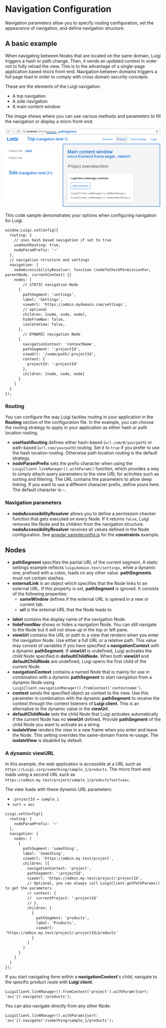 # Navigation Configuration

Navigation parameters allow you to specify routing configuration, set the appearance of navigation, and define navigation structure.

## A basic example

When navigating between Nodes that are located on the same domain, Luigi triggers a hash or path change. Then, it sends an updated context in order not to fully reload the view. This is to the advantage of a single-page application based micro front-end. Navigation between domains triggers a full page load in order to comply with cross domain security concepts.

These are the elements of the Luigi navigation:

- A top navigation
- A side navigation
- A main content window

The image shows where you can use various methods and parameters to fill the navigation or display a micro front-end.

![Navigation layout](assets/navigation-structure.png)

This code sample demonstrates your options when configuring navigation for Luigi.

```
window.Luigi.setConfig({
  routing: {
    // uses hash based navigation if set to true
    useHashRouting: true,
    nodeParamPrefix: '~'
  },
  // navigation structure and settings
  navigation: {
    nodeAccessibilityResolver: function (nodeToCheckPermissionFor, parentNode, currentContext) {}
    nodes: [
        // STATIC navigation Node
      {
        pathSegment: 'settings',
        label: 'Settings',
        viewUrl: 'https://admin.mydomain.com/settings',
        // optional
        children: [node, node, node],
        hideFromNav: false,
        isolateView: false,
      },
        // DYNAMIC navigation Node
      {
        navigationContext: 'contextName',
        pathSegment: ':projectId',
        viewUrl: '/some/path/:projectId',
        context: {
          projectId: ':projectId'
        },
        children: [node, node, node]
      }
    ]
  }
});
```

### Routing

You can configure the way Luigi tackles routing in your application in the **Routing** section of the configuration file. In the example, you can choose the routing strategy to apply in your application as either hash or path location routing.

- **useHashRouting** defines either hash-based (`url.com/#/yourpath`) or path-based (`url.com/yourpath`) routing. Set it to `true` if you prefer to use the hash location routing. Otherwise path location routing is the default strategy.
- **nodeParamPrefix** sets the prefix character when using the `LuigiClient.linkManager().withParam()` function, which provides a way to simply attach query parameters to the view URL for activities such as sorting and filtering. The URL contains the parameters to allow deep linking. If you want to use a different character prefix, define yours here. The default character is `~`.

### Navigation parameters

- **nodeAccessibilityResolver** allows you to define a permission checker function that gets executed on every Node. If it returns `false`, Luigi removes the Node and its children from the navigation structure.
  **nodeAccessibilityResolver** receives all values defined in the Node configuration. See [angular sampleconfig.js](../core/examples/luigi-sample-angular/src/assets/extendedConfiguration.js) for the **constraints** example.

## Nodes

- **pathSegment** specifies the partial URL of the current segment. A static settings example reflects `luigidomain.test/settings`, while a dynamic one, prefixed with a colon, loads on any other value. **pathSegments** must not contain slashes.
- **externalLink** is an object which specifies that the Node links to an external URL. If this property is set, **pathSegment** is ignored. It consists of the following properties:
  - **sameWindow** defines if the external URL is opened in a new or current tab.
  - **url** is the external URL that the Node leads to.

* **label** contains the display name of the navigation Node.
* **hideFromNav** shows or hides a navigation Node. You can still navigate to the Node but it will not show up in the top or left pane.
* **viewUrl** contains the URL or path to a view that renders when you enter the navigation Node. Use either a full URL or a relative path. This value may consist of variables if you have specified a **navigationContext** with a dynamic **pathSegment**. If **viewUrl** is undefined, Luigi activates the child Node specified in **defaultChildNode**. When both **viewUrl** and **defaultChildNode** are undefined, Luigi opens the first child of the current Node.
* **navigationContext** contains a named Node that is mainly for use in combination with a dynamic **pathSegment** to start navigation from a dynamic Node using `LuigiClient.navigationManager().fromContext('contextname')`.
* **context** sends the specified object as context to the view. Use this parameter in combination with the dynamic **pathSegment** to receive the context through the context listeners of **Luigi client**. This is an alternative to the dynamic value in the **viewUrl**.
* **defaultChildNode** sets the child Node that Luigi activates automatically if the current Node has no **viewUrl** defined. Provide **pathSegment** of the child Node you want to activate as a string.
* **isolateView** renders the view in a new frame when you enter and leave the Node. This setting overrides the same-domain frame re-usage. The **isolateView** is disabled by default.

### A dynamic viewURL

In this example, the web application is accessible at a URL such as `https://Luigi.corp/something/sample_1/products`. The micro front-end loads using a second URL such as `https://admin.my.test/project/sample_1/products?sort=asc`.

The view loads with these dynamic URL parameters:

- `:projectId = sample_1`
- `sort = asc`

```
Luigi.setConfig({
  routing: {
    nodeParamPrefix: '~'
  },
  navigation: {
    nodes: [
      {
        pathSegment: 'something',
        label: 'Something',
        viewUrl: 'https://admin.my.test/project',
        children: [{
          navigationContext: 'project',
          pathSegment: ':projectId',
          viewUrl: 'https://admin.my.test/project/:projectId',
          // Optional, you can always call LuigiClient.getPathParams() to get the parameters
          // context: {
          //  currentProject: ':projectId'
          // },
          children: [
            {
              pathSegment: 'products',
              label: 'Products',
              viewUrl: 'https://admin.my.test/project/:projectId/products'
            }
          ]
        }
      }
    ]
  }
});
```

If you start navigating form within a **navigationContext**'s child, navigate to the specific product route with **Luigi client**.

```
LuigiClient.linkManager().fromContext('project').withParam({sort: 'asc'}).navigate('/products');
```

You can also navigate directly from any other Node:

```
LuigiClient.linkManager().withParam({sort: 'asc'}).navigate('/something/sample_1/products');
```

